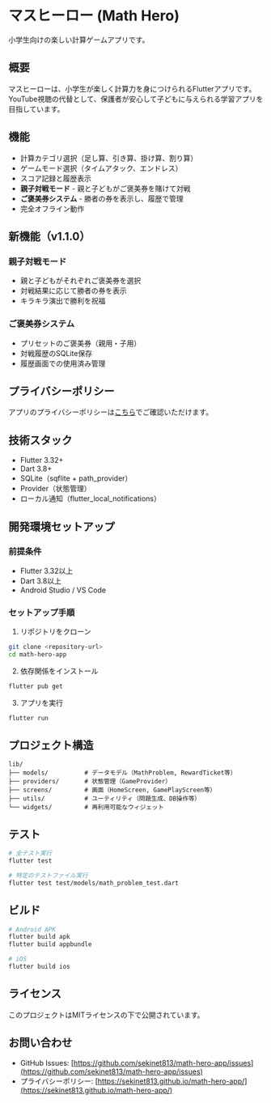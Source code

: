 # マスヒーロー (Math Hero)

小学生向けの楽しい計算ゲームアプリです。

## 概要

マスヒーローは、小学生が楽しく計算力を身につけられるFlutterアプリです。YouTube視聴の代替として、保護者が安心して子どもに与えられる学習アプリを目指しています。

## 機能

- 計算カテゴリ選択（足し算、引き算、掛け算、割り算）
- ゲームモード選択（タイムアタック、エンドレス）
- スコア記録と履歴表示
- **親子対戦モード** - 親と子どもがご褒美券を賭けて対戦
- **ご褒美券システム** - 勝者の券を表示し、履歴で管理
- 完全オフライン動作

## 新機能（v1.1.0）

### 親子対戦モード
- 親と子どもがそれぞれご褒美券を選択
- 対戦結果に応じて勝者の券を表示
- キラキラ演出で勝利を祝福

### ご褒美券システム
- プリセットのご褒美券（親用・子用）
- 対戦履歴のSQLite保存
- 履歴画面での使用済み管理

## プライバシーポリシー

アプリのプライバシーポリシーは[こちら](https://sekinet813.github.io/math-hero-app/)でご確認いただけます。

## 技術スタック

- Flutter 3.32+
- Dart 3.8+
- SQLite（sqflite + path_provider）
- Provider（状態管理）
- ローカル通知（flutter_local_notifications）

## 開発環境セットアップ

### 前提条件

- Flutter 3.32以上
- Dart 3.8以上
- Android Studio / VS Code

### セットアップ手順

1. リポジトリをクローン
```bash
git clone <repository-url>
cd math-hero-app
```

2. 依存関係をインストール
```bash
flutter pub get
```

3. アプリを実行
```bash
flutter run
```

## プロジェクト構造

```
lib/
├── models/          # データモデル（MathProblem, RewardTicket等）
├── providers/       # 状態管理（GameProvider）
├── screens/         # 画面（HomeScreen, GamePlayScreen等）
├── utils/           # ユーティリティ（問題生成、DB操作等）
└── widgets/         # 再利用可能なウィジェット
```

## テスト

```bash
# 全テスト実行
flutter test

# 特定のテストファイル実行
flutter test test/models/math_problem_test.dart
```

## ビルド

```bash
# Android APK
flutter build apk
flutter build appbundle

# iOS
flutter build ios
```

## ライセンス

このプロジェクトはMITライセンスの下で公開されています。

## お問い合わせ

- GitHub Issues: [https://github.com/sekinet813/math-hero-app/issues](https://github.com/sekinet813/math-hero-app/issues)
- プライバシーポリシー: [https://sekinet813.github.io/math-hero-app/](https://sekinet813.github.io/math-hero-app/)

